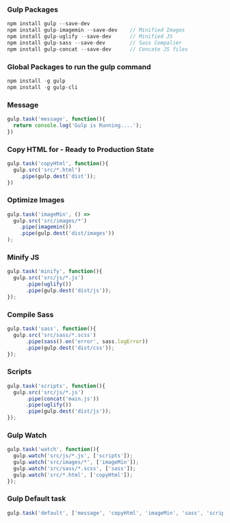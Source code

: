 ### Gulp Packages
```js
npm install gulp --save-dev
npm install gulp-imagemin --save-dev	// Minified Images
npm install gulp-uglify --save-dev		// Minified JS
npm install gulp-sass --save-dev		// Sass Compalier
npm install gulp-concat --save-dev		// Concate JS files
```

### Global Packages to run the gulp command
```js
npm install -g gulp
npm install -g gulp-cli
```

### Message
```js
gulp.task('message', function(){
  return console.log('Gulp is Running....');
})
```

### Copy HTML for - Ready to Production State
```js
gulp.task('copyHtml', function(){
  gulp.src('src/*.html')
    .pipe(gulp.dest('dist'));
})
```

### Optimize Images
```js
gulp.task('imageMin', () =>
  gulp.src('src/images/*')
    .pipe(imagemin())
    .pipe(gulp.dest('dist/images'))
);
```

### Minify JS
```js
gulp.task('minify', function(){
  gulp.src('src/js/*.js')
      .pipe(uglify())
      .pipe(gulp.dest('dist/js'));
});
```

### Compile Sass
```js
gulp.task('sass', function(){
  gulp.src('src/sass/*.scss')
      .pipe(sass().on('error', sass.logError))
      .pipe(gulp.dest('dist/css'));
});
```

### Scripts
```js
gulp.task('scripts', function(){
  gulp.src('src/js/*.js')
      .pipe(concat('main.js'))
      .pipe(uglify())
      .pipe(gulp.dest('dist/js'));
});
```

### Gulp Watch
```js
gulp.task('watch', function(){
  gulp.watch('src/js/*.js', ['scripts']);
  gulp.watch('src/images/*', ['imageMin']);
  gulp.watch('src/sass/*.scss', ['sass']);
  gulp.watch('src/*.html', ['copyHtml']);
});
```

### Gulp Default task
```js
gulp.task('default', ['message', 'copyHtml', 'imageMin', 'sass', 'scripts']);
```